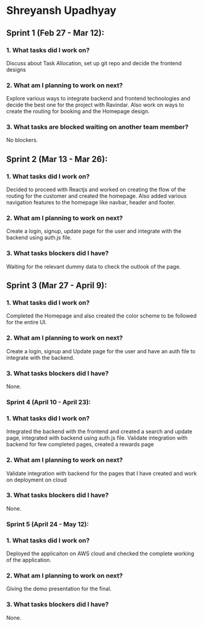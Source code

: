 # Shreyansh Upadhyay

## Sprint 1 (Feb 27 - Mar 12):

### 1. What tasks did I work on?

Discuss about Task Allocation, set up git repo and decide the frontend designs

### 2. What am I planning to work on next?

Explore various ways to integrate backend and frontend technologies and decide the best one for the project with Ravindar. Also work on ways to create the routing for booking and the Homepage design.

### 3. What tasks are blocked waiting on another team member?

No blockers.


## Sprint 2 (Mar 13 - Mar 26):

### 1. What tasks did I work on?

Decided to proceed with Reactjs and worked on creating the flow of the routing for the customer and created the homepage. Also added various navigation features to the homepage like navbar, header and footer.

### 2. What am I planning to work on next?

Create a login, signup, update page for the user and integrate with the backend using auth.js file.

### 3. What tasks blockers did I have?

Waiting for the relevant dummy data to check the outlook of the page.


## Sprint 3 (Mar 27 - April 9):

### 1. What tasks did I work on?

Completed the Homepage and also created the color scheme to be followed for the entire UI.

### 2. What am I planning to work on next?

Create a login, signup and Update page for the user and have an auth file to integrate with the backend.

### 3. What tasks blockers did I have?

None.


### Sprint 4 (April 10 - April 23):

### 1. What tasks did I work on?

Integrated the backend with the frontend and created a search and update page, integrated with backend using auth.js file. Validate integration with backend for few completed pages, created a rewards page

### 2. What am I planning to work on next?

Validate integration with backend for the pages that I have created and work on deployment on cloud

### 3. What tasks blockers did I have?

None.


### Sprint 5 (April 24 - May 12):

### 1. What tasks did I work on?

Deployed the applicaiton on AWS cloud and checked the complete working of the application.

### 2. What am I planning to work on next?

Giving the demo presentation for the final.

### 3. What tasks blockers did I have?

None.
